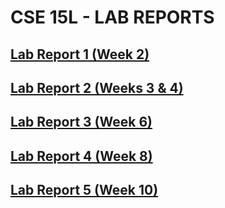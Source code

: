 # **CSE 15L - LAB REPORTS**
## **[Lab Report 1 (Week 2)](https://taniachen.github.io/cse15l-lab-reports/lab-report-1-week-2)**

## **[Lab Report 2 (Weeks 3 & 4)](https://taniachen.github.io/cse15l-lab-reports/lab-report-2-week-3&4)**

## **[Lab Report 3 (Week 6)](https://taniachen.github.io/cse15l-lab-reports/lab-report-3-week-6)**

## **[Lab Report 4 (Week 8)](https://taniachen.github.io/cse15l-lab-reports/lab-report-4-week-8)**

## **[Lab Report 5 (Week 10)](https://taniachen.github.io/cse15l-lab-reports/lab-report-5-week-10)**